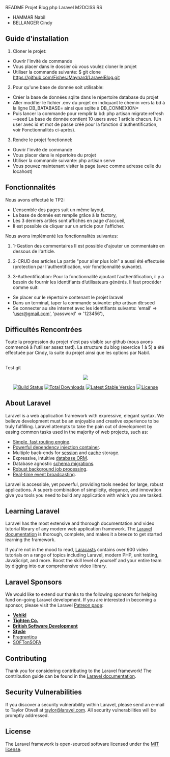 README Projet Blog php Laravel M2DCISS RS
- HAMMAR Nabil
- BELLANGER Cindy

## Guide d'installation
1. Cloner le projet:
- Ouvrir l'invité de commande
- Vous placer dans le dossier où vous voulez cloner le projet
- Utiliser la commande suivante:
		$ git clone https://github.com/FisherJMaynard/LaravelBlog.git

2. Pour qu'une base de donnée soit utilisable:
- Créer la base de données sqlite dans le répertoire database du projet
- Aller modifier le fichier .env du projet en indiquant le chemin vers la bd à la ligne DB_BATABASE= ainsi que sqlite à DB_CONNEXION=
- Puis lancer la commande pour remplir la bd: php artisan migrate:refresh --seed
	La base de donnée contient 10 users avec 1 article chacun. 
	(Un user avec id et mot de passe créé pour la fonction d'authentification, voir Fonctionnalités ci-après). 

3. Rendre le projet fonctionnel:
- Ouvrir l'invité de commande
- Vous placer dans le répertoire du projet
- Utiliser la commande suivante:
		php artisan serve
- Vous pouvez maintenant visiter la page (avec comme adresse celle du locahost)


## Fonctionnalités
Nous avons effectué le TP2:
- L'ensemble des pages suit un même layout,
- La base de donnée est remplie grâce à la factory,
- Les 3 derniers artiles sont affichés en page d'accueil,
- Il est possible de cliquer sur un article pour l'afficher.

Nous avons implémenté les fonctionnalités suivantes:
1. 1-Gestion des commentaires
	Il est possible d'ajouter un commentaire en dessous de l'article.

2. 2-CRUD des articles
	La partie "pour aller plus loin" a aussi été effectuée (protection par l'authentification, voir fonctionnalité suivante).

3. 3-Authentification:
Pour la fonctionnalité ajoutant l’authentification, il y a besoin de fournir les identifiants d’utilisateurs générés. Il faut procéder comme suit:
* Se placer sur le répertoire contenant le projet laravel
* Dans un terminal, taper la commande suivante: php artisan db:seed
* Se connecter au site internet avec les identifiants suivants:
	    'email' => 'user@gmail.com',
            'password' => '123456'),


## Difficultés Rencontrées
Toute la progression du projet n'est pas visible sur github (nous avons commencé à l'utiliser assez tard).
La structure du blog (exercice 1 à 5) a été effectuée par Cindy, la suite du projet ainsi que les options par Nabil. 



## 
##
Test git
<p align="center"><img src="https://laravel.com/assets/img/components/logo-laravel.svg"></p>

<p align="center">
<a href="https://travis-ci.org/laravel/framework"><img src="https://travis-ci.org/laravel/framework.svg" alt="Build Status"></a>
<a href="https://packagist.org/packages/laravel/framework"><img src="https://poser.pugx.org/laravel/framework/d/total.svg" alt="Total Downloads"></a>
<a href="https://packagist.org/packages/laravel/framework"><img src="https://poser.pugx.org/laravel/framework/v/stable.svg" alt="Latest Stable Version"></a>
<a href="https://packagist.org/packages/laravel/framework"><img src="https://poser.pugx.org/laravel/framework/license.svg" alt="License"></a>
</p>

## About Laravel

Laravel is a web application framework with expressive, elegant syntax. We believe development must be an enjoyable and creative experience to be truly fulfilling. Laravel attempts to take the pain out of development by easing common tasks used in the majority of web projects, such as:

- [Simple, fast routing engine](https://laravel.com/docs/routing).
- [Powerful dependency injection container](https://laravel.com/docs/container).
- Multiple back-ends for [session](https://laravel.com/docs/session) and [cache](https://laravel.com/docs/cache) storage.
- Expressive, intuitive [database ORM](https://laravel.com/docs/eloquent).
- Database agnostic [schema migrations](https://laravel.com/docs/migrations).
- [Robust background job processing](https://laravel.com/docs/queues).
- [Real-time event broadcasting](https://laravel.com/docs/broadcasting).

Laravel is accessible, yet powerful, providing tools needed for large, robust applications. A superb combination of simplicity, elegance, and innovation give you tools you need to build any application with which you are tasked.

## Learning Laravel

Laravel has the most extensive and thorough documentation and video tutorial library of any modern web application framework. The [Laravel documentation](https://laravel.com/docs) is thorough, complete, and makes it a breeze to get started learning the framework.

If you're not in the mood to read, [Laracasts](https://laracasts.com) contains over 900 video tutorials on a range of topics including Laravel, modern PHP, unit testing, JavaScript, and more. Boost the skill level of yourself and your entire team by digging into our comprehensive video library.

## Laravel Sponsors

We would like to extend our thanks to the following sponsors for helping fund on-going Laravel development. If you are interested in becoming a sponsor, please visit the Laravel [Patreon page](http://patreon.com/taylorotwell):

- **[Vehikl](http://vehikl.com)**
- **[Tighten Co.](https://tighten.co)**
- **[British Software Development](https://www.britishsoftware.co)**
- **[Styde](https://styde.net)**
- [Fragrantica](https://www.fragrantica.com)
- [SOFTonSOFA](https://softonsofa.com/)

## Contributing

Thank you for considering contributing to the Laravel framework! The contribution guide can be found in the [Laravel documentation](http://laravel.com/docs/contributions).

## Security Vulnerabilities

If you discover a security vulnerability within Laravel, please send an e-mail to Taylor Otwell at taylor@laravel.com. All security vulnerabilities will be promptly addressed.

## License

The Laravel framework is open-sourced software licensed under the [MIT license](http://opensource.org/licenses/MIT).
